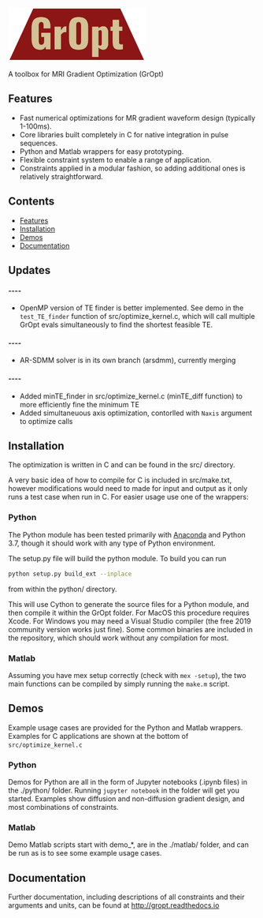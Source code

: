 <p align="left">
  <a href="https://github.com/mloecher/gropt/">
    <img src="docs/gropt_logo.png" height="110">
  </a>
</p>

A toolbox for MRI Gradient Optimization (GrOpt)

## Features
* Fast numerical optimizations for MR gradient waveform design (typically 1-100ms).
* Core libraries built completely in C for native integration in pulse sequences.
* Python and Matlab wrappers for easy prototyping.
* Flexible constraint system to enable a range of application.
* Constraints applied in a modular fashion, so adding additional ones is relatively straightforward.

## Contents
- [Features](#features)
- [Installation](#installation)
- [Demos](#demos)
- [Documentation](#documentation)

## Updates

#### ----
 * OpenMP version of TE finder is better implemented. See demo in the `test_TE_finder` function of src/optimize_kernel.c, which will call multiple GrOpt evals simultaneously to find the shortest feasible TE.
#### ----
 * AR-SDMM solver is in its own branch (arsdmm), currently merging 
#### ----
 * Added minTE_finder in src/optimize_kernel.c (minTE_diff function) to more efficiently fine the minimum TE
 * Added simultaneuous axis optimization, contorlled with `Naxis` argument to optimize calls


## Installation

The optimization is written in C and can be found in the src/ directory.

A very basic idea of how to compile for C is included in src/make.txt, however modifications would need to made for input and output as it only runs a test case when run in C.  For easier usage use one of the wrappers:

### Python

The Python module has been tested primarily with [Anaconda](https://www.anaconda.com/) and Python 3.7, though it should work with any type of Python environment.

The setup.py file will build the python module.  To build you can run 
```bash
python setup.py build_ext --inplace
```
from within the python/ directory.  

This will use Cython to generate the source files for a Python module, and then compile it within the GrOpt folder.  For MacOS this procedure requires Xcode.  For Windows you may need a Visual Studio compiler (the free 2019 community version works just fine).  Some common binaries are included in the repository, which should work without any compilation for most.

### Matlab

Assuming you have mex setup correctly (check with `mex -setup`), the two main functions can be compiled by simply running the `make.m` script. 

## Demos

Example usage cases are provided for the Python and Matlab wrappers.  Examples for C applications are shown at the bottom of `src/optimize_kernel.c`

### Python

Demos for Python are all in the form of Jupyter notebooks (.ipynb files) in the ./python/ folder.  Running `jupyter notebook` in the folder will get you started.  Examples show diffusion and non-diffusion gradient design, and most combinations of constraints.

### Matlab

Demo Matlab scripts start with demo_*, are in the ./matlab/ folder, and can be run as is to see some example usage cases.

## Documentation

Further documentation, including descriptions of all constraints and their arguments and units, can be found at http://gropt.readthedocs.io
